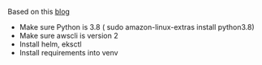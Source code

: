 Based on this
[blog](https://towardsdatascience.com/bootstrapping-dask-on-1000-cores-with-aws-fargate-1e1b7fd1a32c)

- Make sure Python is 3.8 ( sudo amazon-linux-extras install python3.8)
- Make sure awscli is version 2
- Install helm, eksctl
- Install requirements into venv

